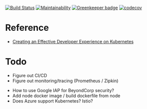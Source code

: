 [![Build Status](https://travis-ci.org/johntron/johntron.svg?branch=master)](https://travis-ci.org/johntron/johntron)
[![Maintainability](https://api.codeclimate.com/v1/badges/a6a94889cc58ffddd9a2/maintainability)](https://codeclimate.com/github/johntron/johntron/maintainability)
[![Greenkeeper badge](https://badges.greenkeeper.io/johntron/johntron.svg)](https://greenkeeper.io/)
[![codecov](https://codecov.io/gh/johntron/johntron/branch/master/graph/badge.svg)](https://codecov.io/gh/johntron/johntron)


# Reference

- [Creating an Effective Developer Experience on Kubernetes
](https://www.youtube.com/watch?v=h_Nxm9Huz30&feature=youtu.be)

# Todo

- Figure out CI/CD
- Figure out monitoring/tracing (Prometheus / Zipkin)
* How to use Google IAP for BeyondCorp security?
* Add node docker image / build dockerfile from node
* Does Azure support Kubernetes? Istio?
